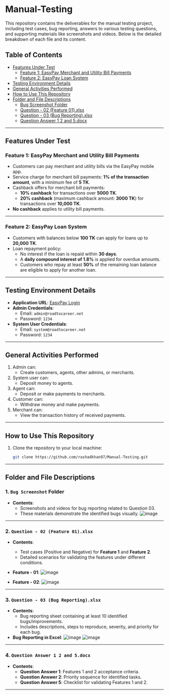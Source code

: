 # Manual-Testing

This repository contains the deliverables for the manual testing project, including test cases, bug reporting, answers to various testing questions, and supporting materials like screenshots and videos. Below is the detailed breakdown of each file and its content.

## Table of Contents
- [Features Under Test](#features-under-test)
  - [Feature 1: EasyPay Merchant and Utility Bill Payments](#feature-1-easypay-merchant-and-utility-bill-payments)
  - [Feature 2: EasyPay Loan System](#feature-2-easypay-loan-system)
- [Testing Environment Details](#testing-environment-details)
- [General Activities Performed](#general-activities-performed)
- [How to Use This Repository](#how-to-use-this-repository)
- [Folder and File Descriptions](#folder-and-file-descriptions)
  - [Bug Screenshot Folder](#1-bug-screenshot-folder)
  - [Question - 02 (Feature 01).xlsx](#2-question---02-feature-01xlsx)
  - [Question - 03 (Bug Reporting).xlsx](#3-question---03-bug-reportingxlsx)
  - [Question Answer 1 2 and 5.docx](#4-question-answer-1-2-and-5docx)

---

## Features Under Test

### **Feature 1: EasyPay Merchant and Utility Bill Payments**
- Customers can pay merchant and utility bills via the EasyPay mobile app.
- Service charge for merchant bill payments: **1% of the transaction amount**, with a minimum fee of **5 TK**.
- Cashback offers for merchant bill payments:
  - **10% cashback** for transactions over **5000 TK**.
  - **20% cashback** (maximum cashback amount: **3000 TK**) for transactions over **10,000 TK**.
- **No cashback** applies to utility bill payments.

---

### **Feature 2: EasyPay Loan System**
- Customers with balances below **100 TK** can apply for loans up to **20,000 TK**.
- Loan repayment policy:
  - No interest if the loan is repaid within **30 days**.
  - A **daily compound interest of 1.8%** is applied for overdue amounts.
  - Customers who repay at least **50%** of the remaining loan balance are eligible to apply for another loan.

---

## Testing Environment Details
- **Application URL**: [EasyPay Login](https://master.d1zgfbpp372908.amplifyapp.com/login)
- **Admin Credentials**:
  - Email: `admin@roadtocareer.net`
  - Password: `1234`
- **System User Credentials**:
  - Email: `system@roadtocareer.net`
  - Password: `1234`

---

## General Activities Performed
1. Admin can:
   - Create customers, agents, other admins, or merchants.
2. System user can:
   - Deposit money to agents.
3. Agent can:
   - Deposit or make payments to merchants.
4. Customer can:
   - Withdraw money and make payments.
5. Merchant can:
   - View the transaction history of received payments.

---

## How to Use This Repository
1. Clone the repository to your local machine:
   ```bash
   git clone https://github.com/rashadkhan97/Manual-Testing.git

---

## Folder and File Descriptions

### 1. `Bug Screenshot` Folder
- **Contents**: 
  - Screenshots and videos for bug reporting related to Question 03.
  - These materials demonstrate the identified bugs visually.
![image](https://github.com/user-attachments/assets/14f86e7c-bf00-49d5-ac41-920d5d2f6fcd)

---

### 2. `Question - 02 (Feature 01).xlsx`
- **Contents**:
  - Test cases (Positive and Negative) for **Feature 1** and **Feature 2**.
  - Detailed scenarios for validating the features under different conditions.
- **Feature - 01**:
![image](https://github.com/user-attachments/assets/030071df-1153-465c-af14-0ac6d5f47c3a)

- **Feature - 02**:
![image](https://github.com/user-attachments/assets/1f2a0f23-c5f1-490d-864f-898f49293bd2)
  
---

### 3. `Question - 03 (Bug Reporting).xlsx`
- **Contents**:
  - Bug reporting sheet containing at least 10 identified bugs/improvements.
  - Includes descriptions, steps to reproduce, severity, and priority for each bug.
- **Bug Reporting in Excel**:
![image](https://github.com/user-attachments/assets/2d358fba-c232-494d-8b12-077f4f22994e)
![image](https://github.com/user-attachments/assets/f255aff8-de05-45f9-8c10-437ddd64e660)


---

### 4. `Question Answer 1 2 and 5.docx`
- **Contents**:
  - **Question Answer 1**: Features 1 and 2 acceptance criteria.
  - **Question Answer 2**: Priority sequence for identified tasks.
  - **Question Answer 5**: Checklist for validating Features 1 and 2.

---
